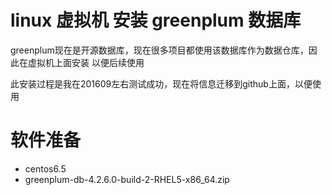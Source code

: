 ﻿linux 虚拟机 安装 greenplum 数据库
======

greenplum现在是开源数据库，现在很多项目都使用该数据库作为数据仓库，因此在虚拟机上面安装
以便后续使用

此安装过程是我在201609左右测试成功，现在将信息迁移到github上面，以便使用

# 软件准备

* centos6.5
* greenplum-db-4.2.6.0-build-2-RHEL5-x86_64.zip

